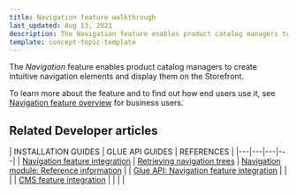 ```yaml
---
title: Navigation feature walkthrough
last_updated: Aug 13, 2021
description: The Navigation feature enables product catalog managers to create intuitive navigation elements and display them on the Storefront
template: concept-topic-template
---
```


The _Navigation_ feature enables product catalog managers to create intuitive navigation elements and display them on the Storefront.


To learn more about the feature and to find out how end users use it, see [Navigation feature overview](/docs/scos/user/features/{{page.version}}/navigation-feature-overview.html) for business users.


## Related Developer articles

| INSTALLATION GUIDES | GLUE API GUIDES | REFERENCES |
|---|---|---|---|
| [Navigation feature integration](/docs/scos/dev/feature-integration-guides/{{page.version}}/navigation-module-integration.html) | [Retrieving navigation trees](/docs/scos/dev/glue-api-guides/{{page.version}}/retrieving-navigation-trees.html) | [Navigation module: Reference information](/docs/scos/dev/feature-walkthroughs/{{page.version}}/navigation-feature-walkthrough/navigation-module-reference-information.html) |
| [Glue API: Navigation feature integration](/docs/scos/dev/feature-integration-guides/{{page.version}}/glue-api/glue-api-navigation-feature-integration.html) |  |  |
| [CMS feature integration](/docs/scos/dev/feature-integration-guides/{{page.version}}/cms-feature-integration.html) |  |  |  |

